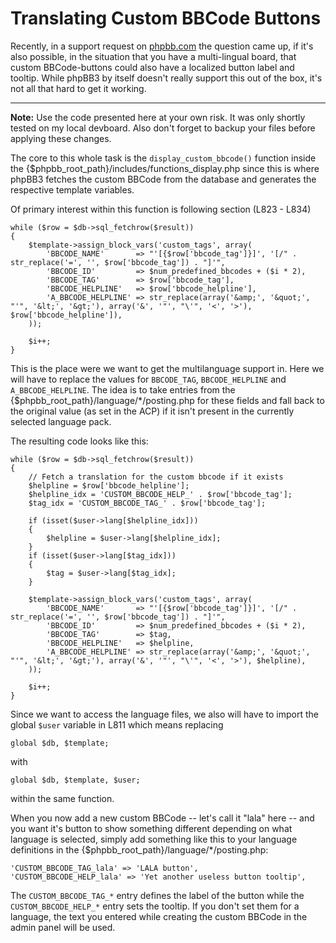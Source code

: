 # Translating Custom BBCode Buttons

Recently, in a support request on [phpbb.com](http://www.phpbb.com) the question came up, if it's also possible, in the
situation that you have a multi-lingual board, that custom BBCode-buttons
could also have a localized button label and tooltip. While phpBB3 by itself
doesn't really support this out of the box, it's not all that hard to
get it working.

-------------------------------


**Note:** Use the code presented here at your own risk. It was only shortly 
tested on my local devboard. Also don't forget to backup your files
before applying these changes.

The core to this whole task is the ``display_custom_bbcode()`` function inside
the {$phpbb\_root\_path}/includes/functions_display.php since this is where
phpBB3 fetches the custom BBCode from the database and generates the 
respective template variables. 

Of primary interest within this function is following section (L823 - L834)
    
    while ($row = $db->sql_fetchrow($result))
	{
		$template->assign_block_vars('custom_tags', array(
			'BBCODE_NAME'		=> "'[{$row['bbcode_tag']}]', '[/" . str_replace('=', '', $row['bbcode_tag']) . "]'",
			'BBCODE_ID'			=> $num_predefined_bbcodes + ($i * 2),
			'BBCODE_TAG'		=> $row['bbcode_tag'],
			'BBCODE_HELPLINE'	=> $row['bbcode_helpline'],
			'A_BBCODE_HELPLINE'	=> str_replace(array('&amp;', '&quot;', "'", '&lt;', '&gt;'), array('&', '"', "\'", '<', '>'), $row['bbcode_helpline']),
		));

		$i++;
	}
	
This is the place were we want to get the multilanguage support in. Here
we will have to replace the values for ``BBCODE_TAG``, ``BBCODE_HELPLINE`` and 
``A_BBCODE_HELPLINE``. The idea is to take entries from the {$phpbb\_root\_path}/language/\*/posting.php for these fields and fall back
to the original value (as set in the ACP) if it isn't present in the 
currently selected language pack.

The resulting code looks like this:
    
    while ($row = $db->sql_fetchrow($result))
	{
	    // Fetch a translation for the custom bbcode if it exists
	    $helpline = $row['bbcode_helpline'];
	    $helpline_idx = 'CUSTOM_BBCODE_HELP_' . $row['bbcode_tag'];
	    $tag_idx = 'CUSTOM_BBCODE_TAG_' . $row['bbcode_tag'];
	    
	    if (isset($user->lang[$helpline_idx]))
	    {
	        $helpline = $user->lang[$helpline_idx];
	    }
	    if (isset($user->lang[$tag_idx]))
	    {
	        $tag = $user->lang[$tag_idx];
	    }
	    
		$template->assign_block_vars('custom_tags', array(
			'BBCODE_NAME'		=> "'[{$row['bbcode_tag']}]', '[/" . str_replace('=', '', $row['bbcode_tag']) . "]'",
			'BBCODE_ID'			=> $num_predefined_bbcodes + ($i * 2),
			'BBCODE_TAG'		=> $tag,
			'BBCODE_HELPLINE'	=> $helpline,
			'A_BBCODE_HELPLINE'	=> str_replace(array('&amp;', '&quot;', "'", '&lt;', '&gt;'), array('&', '"', "\'", '<', '>'), $helpline),
		));

		$i++;
	}
	
Since we want to access the language files, we also will have to import
the global ``$user`` variable in L811 which means replacing
    
    global $db, $template;
	
with 
    
    global $db, $template, $user;

within the same function.
	
When you now add a new custom BBCode -- let's call it "lala" here -- and you
want it's button to show something different depending on what language is
selected, simply add something like this to your language definitions in the
{$phpbb\_root\_path}/language/\*/posting.php:
    
    'CUSTOM_BBCODE_TAG_lala' => 'LALA button',
    'CUSTOM_BBCODE_HELP_lala' => 'Yet another useless button tooltip',
    
The ``CUSTOM_BBCODE_TAG_*`` entry defines the label of the button while the
``CUSTOM_BBCODE_HELP_*`` entry sets the tooltip. If you don't set them for
a language, the text you entered while creating the custom BBCode in the 
admin panel will be used.